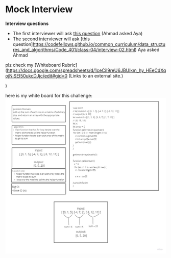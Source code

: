 # Mock Interview

**Interview questions**

- The first interviewer will ask [this question](https://codefellows.github.io/common_curriculum/data_structures_and_algorithms/Code_401/class-04/interview-01.html) (Ahmad asked Aya)
- The second interviewer will ask [this question]https://codefellows.github.io/common_curriculum/data_structures_and_algorithms/Code_401/class-04/interview-02.html) Aya asked Ahmad

plz check my [Whiteboard Rubric](https://docs.google.com/spreadsheets/d/1ceCiI9reU6JBUlkm_hy_HEeCdXqojNiSEI50ukcDJjc/edit#gid=0 (Links to an external site.)

 )


here is my white board for this challenge:
![ccc](mockWithAhmed.jpg)

